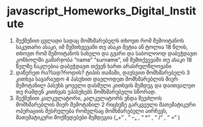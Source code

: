 # javascript_Homeworks_Digital_Institute

1. შექმენით ცვლადი სადაც მომხმარებელს თხოვთ რომ შემოიტანოს
   საკუთარი ასაკი, იმ შემთხვევაში თუ ასაკი მეტია ან ტოლია 18 წლის,
   თხოვთ რომ შემოიტანოს სახელი და გვარი და საბოლოოდ დაბეჭდავთ
   კონსოლში გამარჯობა “name” “surname”, იმ შემთქვევაში თუ ასაკი 18
   წელზე ნაკლებია დაბეჭდავთ თქვენ ხართ არასრულწლოვანი
2. დაწერეთ რა?სად?როდის? ტიპის თამაში, დაუსვით მომხმარებელს 3
   კითხვა სავარაუდო 4 პასუხით დაელოდეთ მომხმარებლის მიერ
   შემოტანილ პასუხს ყოველი დასმული კითხვის შემდეგ და დაითვალეთ
   თუ რამდენ კითხვას უპასუხებს მომხმარებელი სწორად.
3. შექმენით კალკულატორი, კალკულატორს უნდა შეეძლოს მომხმარებლის
   მიერ შემოტანილ 2 რიცხვზე გარკვეული მათემატიკური ოპერაციის
   შესრულება რომელსაც მომხმარებელი აირჩევს, მათემატიკური
   მოქმედებები შემდეგია („+“ , “ –„ , “ \*“ , “ /“ , “ =“ )

